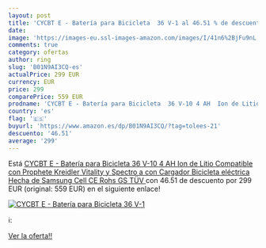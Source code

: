 ```yaml
---
layout: post
title: 'CYCBT E - Batería para Bicicleta  36 V-1 al 46.51 % de descuento'
date: 
image: 'https://images-eu.ssl-images-amazon.com/images/I/41n6%2BjFu9nL._SL200_.jpg'
comments: true
category: ofertas
author: ring
slug: 'B01N9AI3CQ-es'
actualPrice: 299 EUR
currency: EUR
price: 299
comparePrice: 559 EUR
prodname: 'CYCBT E - Batería para Bicicleta  36 V-10 4 AH  Ion de Litio  Compatible con Prophete  Kreidler  Vitality y Spectro a  con Cargador  Bicicleta eléctrica  Hecha de Samsung Cell  CE Rohs GS TÜV '
country: 'es'
flag: '🇪🇸'
buyurl: 'https://www.amazon.es/dp/B01N9AI3CQ/?tag=tolees-21'
descuento: '46.51'
average: '299'
---
```


Está [CYCBT E - Batería para Bicicleta  36 V-10 4 AH  Ion de Litio  Compatible con Prophete  Kreidler  Vitality y Spectro a  con Cargador  Bicicleta eléctrica  Hecha de Samsung Cell  CE Rohs GS TÜV ](https://www.amazon.es/dp/B01N9AI3CQ/?tag=tolees-21) con 46.51 de descuento por 299 EUR (original: 559 EUR) en el siguiente enlace!

[![CYCBT E - Batería para Bicicleta  36 V-1](https://images-eu.ssl-images-amazon.com/images/I/41n6%2BjFu9nL._SL200_.jpg)](https://www.amazon.es/dp/B01N9AI3CQ/?tag=tolees-21)

ℹ️:


[Ver la oferta!!](https://www.amazon.es/dp/B01N9AI3CQ/?tag=tolees-21)
